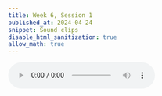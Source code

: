 ```yaml
---
title: Week 6, Session 1 
published_at: 2024-04-24
snippet: Sound clips
disable_html_sanitization: true
allow_math: true
---
```


![sound_track](/static/Sound/cars.mp3)


